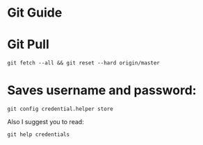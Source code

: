 # Git Guide

# Git Pull

```
git fetch --all && git reset --hard origin/master
```

# Saves username and password:

```
git config credential.helper store
```

Also I suggest you to read:

```
git help credentials
```
